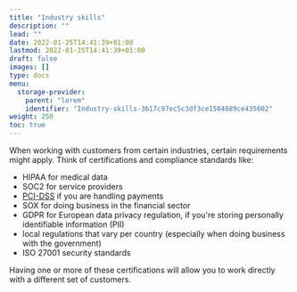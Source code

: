 ```yaml
---
title: "Industry skills"
description: ""
lead: ""
date: 2022-01-25T14:41:39+01:00
lastmod: 2022-01-25T14:41:39+01:00
draft: false
images: []
type: docs
menu:
  storage-provider:
    parent: "lorem"
    identifier: "Industry-skills-3b17c97ec5c3df3ce1504889ce435602"
weight: 250
toc: true
---
```


When working with customers from certain industries, certain requirements might apply. Think of certifications and compliance standards like:
<!--TODO STEF TREY link all these-->

- HIPAA for medical data
- SOC2 for service providers
- [PCI-DSS](https://en.wikipedia.org/wiki/Payment_Card_Industry_Data_Security_Standard) if you are handling payments
- SOX for doing business in the financial sector
- GDPR for European data privacy regulation, if you're storing personally identifiable information (PII)
- local regulations that vary per country (especially when doing business with the government)
- ISO 27001 security standards

Having one or more of these certifications will allow you to work directly with a different set of customers.